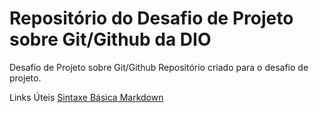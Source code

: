 #  Repositório do Desafio de Projeto sobre Git/Github da DIO
Desafio de Projeto sobre Git/Github
Repositório  criado  para o desafio de projeto.

Links Úteis
[Sintaxe Básica Markdown](https://www.markdownguide.org/basic-syntax/)
